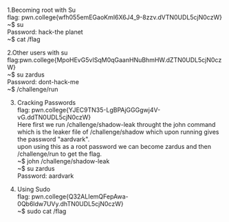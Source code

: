 1.Becoming root with Su<br/>
flag: pwn.college{wfh055emEGaoKmI6X6J4_9-8zzv.dVTN0UDL5cjN0czW}<br/>
~$ su <br/>
Password: hack-the planet<br/>
~$ cat /flag<br/>


2.Other users with su<br/>
flag:pwn.college{MpoHEvG5vISqM0qGaanHNuBhmHW.dZTN0UDL5cjN0czW}<br/>
~$ su zardus<br/>
Password: dont-hack-me<br/>
~$ /challenge/run<br/>


3. Cracking Passwords<br/>
   flag: pwn.college{YJEC9TN35-LgBPAjGGGgwj4V-vG.ddTN0UDL5cjN0czW}<br/>
   Here first we run /challenge/shadow-leak throught the john command which is the leaker file of /challenge/shadow which upon running gives the password "aardvark".<br/>
   upon using this as a root password we can become zardus and then /challenge/run to get the flag.<br/>
   ~$ john /challenge/shadow-leak<br/>
   ~$ su zardus<br/>
    Password: aardvark<br/>

4. Using Sudo<br/>
   flag: pwn.college{Q32ALIemQFepAwa-0Qb6ldw7UVy.dhTN0UDL5cjN0czW}<br/>
   ~$ sudo cat /flag<br/>
   

